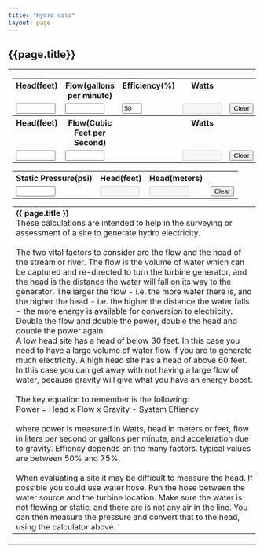 ```yaml
---
title: "Hydro calc"
layout: page
---
```

## {{page.title}}
<script type="text/javascript">
<!--
function perRound(num, precision) {
  precision = typeof(precision) != 'undefined' ? precision : 9;
	// remark if passed from caller
	precision = parseInt(precision); // make certain the decimal precision is an integer
	var result1 = num * Math.pow(10, precision);
	var result2 = Math.round(result1);
	var result3 = result2 / Math.pow(10, precision);
	return result3;
}


function docalc2()
{
  document.temps.watts2.value=perRound(Number(document.temps.head2.value * document.temps.flow2.value * 0.18 * (document.temps.efficiency2.value *.01)),Number(2));
  document.temps.watts3.value=document.temps.watts2.value
  document.temps.head3.value=document.temps.head2.value;

  document.temps.flow3.value=perRound(Number(document.temps.flow2.value * 0.002228),6);
  
  document.temps.pressure4.value=perRound(Number(document.temps.head2.value * 0.432781),6);
  docalc4();
}
function clearForm2()
{
  document.temps.head2.value = "";
  document.temps.flow2.value = "";
  document.temps.efficiency2.value = "";
  document.temps.watts2.value = "";
  document.temps.head3.value = "";
  document.temps.flow3.value = "";
  document.temps.watts3.value = "";
}
function docalc3()
{
  document.temps.head2.value=document.temps.head3.value;

  document.temps.flow2.value=perRound(Number(document.temps.flow3.value * 448.9),Number(2));

  document.temps.watts2.value=perRound(Number(document.temps.head2.value * document.temps.flow2.value * 0.18 * (document.temps.efficiency2.value *.01)),Number(2));
  document.temps.watts3.value=document.temps.watts2.value

  document.temps.pressure4.value=perRound(Number(document.temps.head3.value * 0.432781),6);
  docalc4();
}
function clearForm3()
{
  document.temps.head2.value = "";
  document.temps.flow2.value = "";
  document.temps.efficiency2.value = "";
  document.temps.watts2.value = "";
  document.temps.head3.value = "";
  document.temps.flow3.value = "";
  document.temps.watts3.value = "";
}
function docalc4()
{
  pressure4=Number(document.temps.pressure4.value);

  document.temps.headfeet4.value=perRound(Number(pressure4 / 0.432781),Number(2));
  document.temps.headmeters4.value=perRound(Number(document.temps.headfeet4.value * 0.3048),Number(2));

  document.temps.head2.value = document.temps.headfeet4.value;
  document.temps.head3.value = document.temps.headfeet4.value;

}
function clearForm4()
{
  document.temps.pressure4.value = "";
  document.temps.headfeet4.value = "";
  document.temps.headmeters4.value = "";
}
//-->
</script>
<table width="100%" cellpadding="4" cellspacing="0" border="0" align="center">
<tr>
<td>
<form name="temps">
<table align="center">
    <tr>
      <th valign="top">Head(feet)</th>
      <th valign="top">Flow(gallons per minute)</th>
      <th valign="top">Efficiency(%)</th>
      <th valign="top">Watts</th>
      <th valign="top">&nbsp;</th>
  	</tr>
    <tr>
  	  <td valign="top"><input type="text" name="head2" onChange="docalc2()" style="width:6em" value="" maxlength="6" size="6" />	</td>
  	  <td valign="top"><input type="text" name="flow2" onChange="docalc2()" style="width:6em" value="" maxlength="6" size="6" />	</td>
  	  <td valign="top"><input type="text" name="efficiency2" onChange="docalc2()" style="width:3em" value="50" maxlength="3" size="3" />	</td>
  	  <td valign="top"><input type="text" name="watts2" disabled="disabled" style="width:6em" value="" maxlength="6" size="6" />	</td>
  	  <td valign="top"><input type="button"  value="Clear" onClick="clearForm2()" />	</td>
    </tr>
    <tr>
      <th valign="top">Head(feet)</th>
      <th valign="top">Flow(Cubic Feet per Second)</th>
      <th valign="top">&nbsp;</th>
      <th valign="top">Watts</th>
      <th valign="top">&nbsp;</th>
  	</tr>
    <tr>
  	  <td valign="top"><input type="text" name="head3" onChange="docalc3()" style="width:6em" value="" maxlength="6" size="6" />	</td>
  	  <td valign="top"><input type="text" name="flow3" onChange="docalc3()" style="width:6em" value="" maxlength="6" size="6" />	</td>
  	  <td valign="top">&nbsp;</td>
  	  <td valign="top"><input type="text" name="watts3" disabled="disabled" style="width:6em" value="" maxlength="6" size="6" />	</td>
  	  <td valign="top"><input type="button"  value="Clear" onClick="clearForm3()" />	</td>
    </tr>
</table>
<table align="center">
    <tr>
      <th valign="top">Static Pressure(psi)</th>
      <th valign="top">Head(feet)</th>
      <th valign="top">Head(meters)</th>
      <th valign="top">&nbsp;</th>
  	</tr>
    <tr>
  	  <td valign="top"><input type="text" name="pressure4" onChange="docalc4()" style="width:6em" value="" maxlength="6" size="4" />	</td>
  	  <td valign="top"><input type="text" name="headfeet4" disabled="disabled" style="width:6em" value="" maxlength="6" size="4" />	</td>
  	  <td valign="top"><input type="text" name="headmeters4" disabled="disabled" style="width:6em" value="" maxlength="6" size="4" />	</td>
  	  <td valign="top"><input type="button"  value="Clear" onClick="clearForm4()" />	</td>
    </tr>
</table>
</form>
<table align="center">
	<tr>
	  <td>
      <b>{{ page.title }}</b><br />
These calculations are intended to help in the surveying or assessment of a site to generate 
hydro electricity.
<br /><br />
The two vital factors to consider are the flow and the head of the stream or river. 
The flow is the volume of water which can be captured and re-directed to turn the 
turbine generator, and the head is the distance the water will fall on its way to the 
generator. The larger the flow - i.e. the more water there is, and the higher the head 
- i.e. the higher the distance the water falls - the more energy is available for conversion 
to electricity. Double the flow and double the power, double the head and double the power 
again.<br />
A low head site has a head of below 30 feet. In this case you need to have a large volume 
of water flow if you are to generate much electricity. A high head site has a head of above 
60 feet. In this case you can get away with not having a large flow of water, because 
gravity will give what you have an energy boost.<br /><br />
The key equation to remember is the following:
<br />Power = Head x Flow x Gravity - System Effiency<br /><br />
where power is measured in Watts, head in meters or feet, flow in liters per second or 
gallons per minute, and acceleration due to gravity.  Effiency depends on the many factors.
typical values are between 50% and 75%.<br /><br />
When evaluating a site it may be difficult to measure the head.  If possible you could use
water hose.   Run the hose between the water source and the turbine location.  Make sure the 
water is not flowing or static, and there are is not any air in the line.  You can then measure 
the pressure and convert that to the head, using the calculator above. '
	  </td>
	</tr>
</table>
</td>
</tr>
</table>
